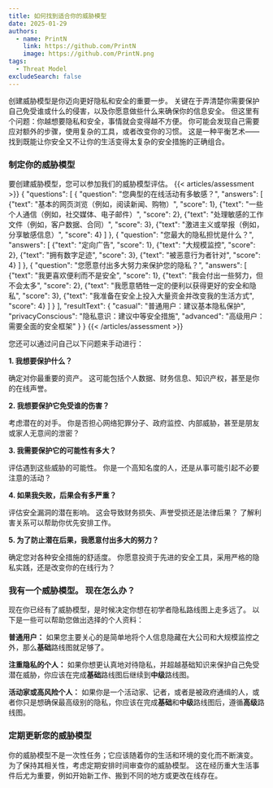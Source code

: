 ```yaml
---
title: 如何找到适合你的威胁模型
date: 2025-01-29
authors:
  - name: PrintN
    link: https://github.com/PrintN
    image: https://github.com/PrintN.png
tags:
  - Threat Model
excludeSearch: false
---
```

创建威胁模型是你迈向更好隐私和安全的重要一步。 关键在于弄清楚你需要保护自己免受谁或什么的侵害，以及你愿意做些什么来确保你的信息安全。 但这里有个问题：你越想要隐私和安全，事情就会变得越不方便。 你可能会发现自己需要应对额外的步骤，使用复杂的工具，或者改变你的习惯。 这是一种平衡艺术——找到既能让你安全又不让你的生活变得太复杂的安全措施的正确组合。

### 制定你的威胁模型
要创建威胁模型，您可以参加我们的威胁模型评估。 
{{< articles/assessment >}}
{
  "questions": [
    {
      "question": "您典型的在线活动有多敏感？",
      "answers": [
        {"text": "基本的网页浏览（例如，阅读新闻、购物）", "score": 1},
        {"text": "一些个人通信（例如，社交媒体、电子邮件）", "score": 2},
        {"text": "处理敏感的工作文件（例如，客户数据、合同）", "score": 3},
        {"text": "激进主义或举报（例如，分享敏感信息）", "score": 4}
      ]
    },
    {
      "question": "您最大的隐私担忧是什么？",
      "answers": [
        {"text": "定向广告", "score": 1},
        {"text": "大规模监控", "score": 2},
        {"text": "拥有数字足迹", "score": 3},
        {"text": "被恶意行为者针对", "score": 4}
      ]
    },
    {
      "question": "您愿意付出多大努力来保护您的隐私？",
      "answers": [
        {"text": "我更喜欢便利而不是安全", "score": 1},
        {"text": "我会付出一些努力，但不会太多", "score": 2},
        {"text": "我愿意牺牲一定的便利以获得更好的安全和隐私", "score": 3},
        {"text": "我准备在安全上投入大量资金并改变我的生活方式", "score": 4}
      ]
    }
  ],
  "resultText": {
    "casual": "普通用户：建议基本隐私保护",
    "privacyConscious": "隐私意识：建议中等安全措施",
    "advanced": "高级用户：需要全面的安全框架"
  }
}
{{< /articles/assessment >}}

您还可以通过问自己以下问题来手动进行：

**1. 我想要保护什么？**

确定对你最重要的资产。 这可能包括个人数据、财务信息、知识产权，甚至是你的在线声誉。

**2. 我想要保护它免受谁的伤害？**

考虑潜在的对手。 你是否担心网络犯罪分子、政府监控、内部威胁，甚至是朋友或家人无意间的泄密？

**3. 我需要保护它的可能性有多大？**

评估遇到这些威胁的可能性。 你是一个高知名度的人，还是从事可能引起不必要注意的活动？

**4. 如果我失败，后果会有多严重？**

评估安全漏洞的潜在影响。 这会导致财务损失、声誉受损还是法律后果？ 了解利害关系可以帮助你优先安排工作。

**5. 为了防止潜在后果，我愿意付出多大的努力？**

确定您对各种安全措施的舒适度。 你愿意投资于先进的安全工具，采用严格的隐私实践，还是改变你的在线行为？

### 我有一个威胁模型。 现在怎么办？
现在你已经有了威胁模型，是时候决定你想在初学者隐私路线图上走多远了。 以下是一些可以帮助您做出选择的个人资料：

**普通用户：** 如果您主要关心的是简单地将个人信息隐藏在大公司和大规模监控之外，那么**基础**路线图就足够了。

**注重隐私的个人：** 如果你想更认真地对待隐私，并超越基础知识来保护自己免受潜在威胁，你应该在完成**基础**路线图后继续到**中级**路线图。

**活动家或高风险个人：** 如果你是一个活动家、记者，或者是被政府通缉的人，或者你只是想确保最高级别的隐私，你应该在完成**基础**和**中级**路线图后，遵循**高级**路线图。

### 定期更新您的威胁模型
你的威胁模型不是一次性任务；它应该随着你的生活和环境的变化而不断演变。 为了保持其相关性，考虑定期安排时间审查你的威胁模型。 这在经历重大生活事件后尤为重要，例如开始新工作、搬到不同的地方或更改在线存在。